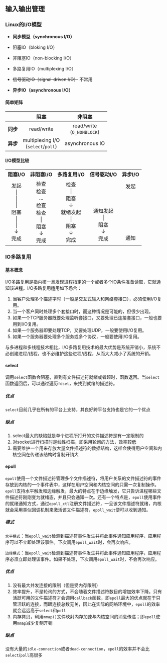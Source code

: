 ## 输入输出管理

### Linux的I/O模型

* **同步模型（synchronous I/O）**

* 阻塞IO（bloking I/O）

* 非阻塞IO（non-blocking I/O）

* 多路复用IO（multiplexing I/O）

* ~~信号驱动IO（signal-driven I/O）~~ 不常用

* **异步IO（asynchronous I/O）**

#### 简单矩阵

| | **阻塞** | **非阻塞** |
| :--: | :-------: | :-------: |
| **同步** | read/write | read/write<br />\(`O_NONBLOCK`\) |
| **异步** | multiplexing I/O<br />\(`select`/`poll`\) | asynchronous IO |

#### I/O模型比较

<table>
<tr>
  <td align="center"><b>阻塞I/O</b></td>
  <td align="center"><b>非阻塞I/O</b></td>
  <td align="center"><b>多路复用I/O</b></td>
  <td align="center"><b>信号驱动I/O</b></td>
  <td align="center"><b>异步I/O</b></td>
</tr>
<tr>
  <td align="center">
    发起<br />
     | <br />
     | <br />
     | <br />
    阻塞<br />
     | <br />
     | <br />
     ↓ <br />
    完成<br />
  </td>
  <td align="center">
    检查<br />
    检查<br />
    …<br />
    检查<br />
    检查<br />
     | <br />
    阻塞<br />
     ↓ <br />
    完成<br />
  </td>
  <td align="center">
    检查<br />
     | <br />
    阻塞<br />
     ↓ <br />
   就绪发起<br />
     | <br />
    阻塞<br />
     ↓ <br />
    完成<br />
  </td>
  <td align="center">
    <br />
    <br />
    <br />
    <br />
   通知发起<br />
      | <br />
     阻塞<br />
      ↓ <br />
    完成<br />
  </td>
  <td align="center">
    发起<br />
    <br />
    <br />
    <br />
    <br />
    <br />
    <br />
    <br />
    通知<br />
  </td>
</tr>
</table>

### IO多路复用

#### 基本概念

I/O多路复用是指内核一旦发现进程指定的一个或者多个IO条件准备读取，它就通知该进程。I/O多路复用适用如下场合：

1. 当客户处理多个描述字时（一般是交互式输入和网络套接口），必须使用I/O复用。
2. 当一个客户同时处理多个套接口时，而这种情况是可能的，但很少出现。
3. 如果一个TCP服务器既要处理监听套接口，又要处理已连接套接口，一般也要用到I/O复用。
4. 如果一个服务器即要处理TCP，又要处理UDP，一般要使用I/O复用。
5. 如果一个服务器要处理多个服务或多个协议，一般要使用I/O复用。

与多进程和多线程技术相比，I/O多路复用技术的最大优势是系统开销小，系统不必创建进程/线程，也不必维护这些进程/线程，从而大大减小了系统的开销。

#### select

调用`select`函数会阻塞，直到有文件描述符就绪或者超时，函数返回。当`select`函数返回后，可以通过遍历`fdset`，来找到就绪的描述符。

##### 优点

`select`目前几乎在所有的平台上支持，其良好跨平台支持也是它的一个优点

##### 缺点

1. select最大的缺陷就是单个进程所打开的文件描述符是有一定限制的
2. 对socket进行扫描时是线性扫描，即采用轮询的方法，效率较低
3. 需要维护一个用来存放大量文件描述符的数据结构，这样会使得用户空间和内核空间在传递该结构时复制开销大

#### epoll

`epoll`使用一个文件描述符管理多个文件描述符，将用户关系的文件描述符的事件存放到内核的一个事件表中，这样在用户空间和内核空间的只需一次复制操作。`epoll`支持水平触发和边缘触发，最大的特点在于边缘触发，它只告诉进程哪些文件描述符刚刚变为就绪态，并且只会通知一次。还有一个特点是，`epoll`使用事件的就绪通知方式，通过`epoll_ctl`注册文件描述符，一旦该文件描述符就绪，内核就会采用类似回调机制来激活该文件描述符，`epoll_wait`便可以收到通知。

##### 模式

`水平模式`：当`epoll_wait`检测到描述符事件发生并将此事件通知应用程序，应用程序可以不立即处理该事件。下次调用`epoll_wait`时，会再次响应。

`边缘模式`：当`epoll_wait`检测到描述符事件发生并将此事件通知应用程序，应用程序必须立即处理该事件。如果不处理，下次调用`epoll_wait`时，不会再次响应。


##### 优点

1. 没有最大并发连接的限制（但是受内存限制）
2. 效率提升，不是轮询的方式，不会随着文件描述符数目的增加效率下降。只有活跃可用的文件描述符才会调用`callback`函数，即`epoll`最大的优点就在于只管活跃的连接，而跟连接总数无关，因此在实际的网络环境中，`epoll`的效率就会远远高于`select`和`poll`
3. 内存拷贝，利用`mmap()`文件映射内存加速与内核空间的消息传递；即`epoll`使用`mmap`减少复制开销

##### 缺点

没有大量的`idle-connection`或者`dead-connection`，`epoll`的效率并不会比`select`/`poll`高很多

